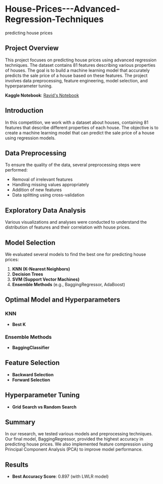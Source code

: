 # House-Prices---Advanced-Regression-Techniques
predicting house prices
## Project Overview
This project focuses on predicting house prices using advanced regression techniques. The dataset contains 81 features describing various properties of houses. The goal is to build a machine learning model that accurately predicts the sale price of a house based on these features. The project involves data preprocessing, feature engineering, model selection, and hyperparameter tuning.

  **Kaggle Notebook**: [Ravid's Notebook](https://www.kaggle.com/code/ravidmasalton/assignment2)

## Introduction
In this competition, we work with a dataset about houses, containing 81 features that describe different properties of each house. The objective is to create a machine learning model that can predict the sale price of a house using regression models.

## Data Preprocessing
To ensure the quality of the data, several preprocessing steps were performed:
- Removal of irrelevant features
- Handling missing values appropriately
- Addition of new features
- Data splitting using cross-validation

## Exploratory Data Analysis
Various visualizations and analyses were conducted to understand the distribution of features and their correlation with house prices.

## Model Selection
We evaluated several models to find the best one for predicting house prices:
1. **KNN (K-Nearest Neighbors)**
2. **Decision Trees**
3. **SVM (Support Vector Machines)**
4. **Ensemble Methods** (e.g., BaggingRegressor, AdaBoost)

## Optimal Model and Hyperparameters
### KNN
- **Best K**

### Ensemble Methods
- **BaggingClassifier**

## Feature Selection
- **Backward Selection**
- **Forward Selection**

## Hyperparameter Tuning
- **Grid Search vs Random Search**

## Summary
In our research, we tested various models and preprocessing techniques. Our final model, BaggingRegressor, provided the highest accuracy in predicting house prices. We also implemented feature compression using Principal Component Analysis (PCA) to improve model performance.

## Results
- **Best Accuracy Score**: 0.897 (with LWLR model)
